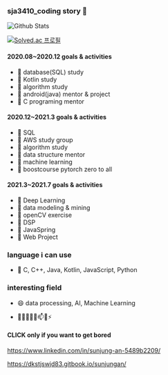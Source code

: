### sja3410_coding story 👋
![Github Stats](https://github-readme-stats.vercel.app/api?username=sunjungAn&show_icons=true)

[![Solved.ac
프로필](http://mazassumnida.wtf/api/v2/generate_badge?boj={dkstjswjd83})](https://solved.ac/{dkstjswjd83})


#### 2020.08~2020.12 goals & activities
 - 🌱 database(SQL) study
 - 🌱 Kotlin study 
 - 🌱 algorithm study 
 - 🌱 android(java) mentor & project
 - 🌱 C programing mentor
 
#### 2020.12~2021.3 goals & activities
 - 🌱 SQL
 - 🌱 AWS study group
 - 🌱 algorithm study 
 - 🌱 data structure mentor
 - 🌱 machine learning
 - 🌱 boostcourse pytorch zero to all

#### 2021.3~2021.7 goals & activities
 - 🌱 Deep Learning
 - 🌱 data modeling & mining
 - 🌱 openCV exercise
 - 🌱 DSP
 - 🌱 JavaSpring
 - 🌱 Web Project

 
### language i can use
 - 💬  C, C++, Java, Kotlin, JavaScript, Python

### interesting field
 - 😄 data processing, AI, Machine Learning
 
- 🔭🌱👯🤔💬📫😄⚡ 


#### CLICK only if you want to get bored
https://www.linkedin.com/in/sunjung-an-5489b2209/

https://dkstjswjd83.gitbook.io/sunjungan/

